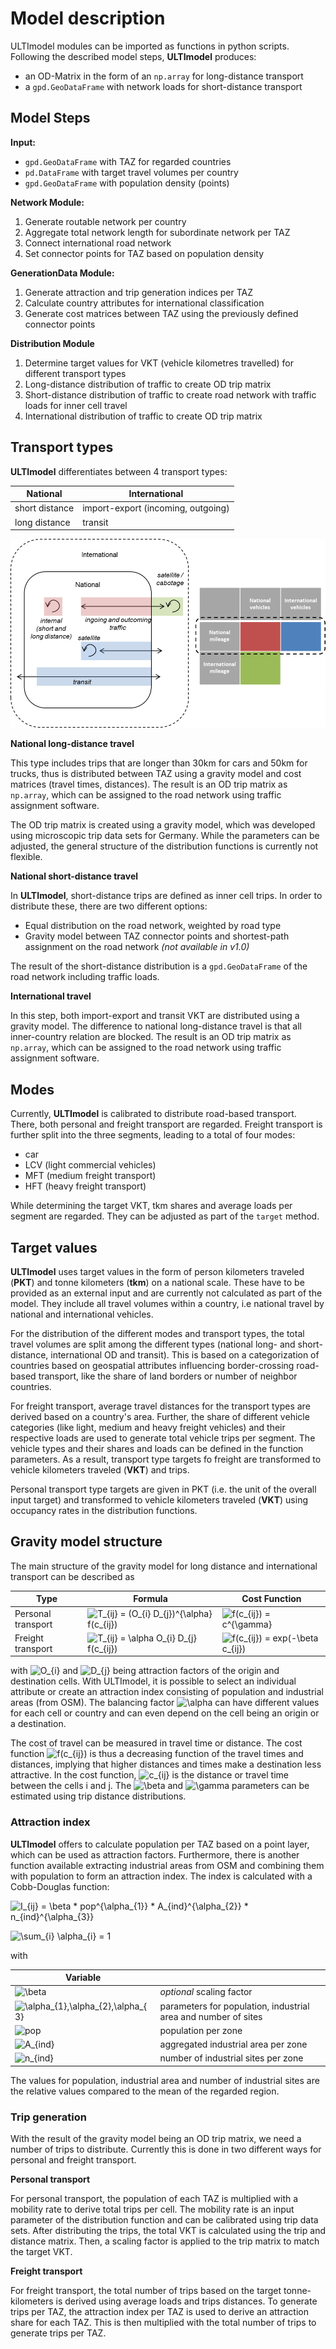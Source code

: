 # Model description

ULTImodel modules can be imported as functions in python scripts. Following the described 
model steps, **ULTImodel** produces:

* an OD-Matrix in the form of an `np.array` for long-distance transport 
* a `gpd.GeoDataFrame` with network loads for short-distance transport 


## Model Steps

__Input:__ 

* `gpd.GeoDataFrame` with TAZ for regarded countries 
* `pd.DataFrame` with target travel volumes per country
* `gpd.GeoDataFrame` with population density (points) 

__Network Module:__

1. Generate routable network per country
2. Aggregate total network length for subordinate network per TAZ 
3. Connect international road network
4. Set connector points for TAZ based on population density

__GenerationData Module:__

1. Generate attraction and trip generation indices per TAZ
2. Calculate country attributes for international classification
3. Generate cost matrices between TAZ using the previously defined connector points

__Distribution Module__

1. Determine target values for VKT (vehicle kilometres travelled) for different transport types
2. Long-distance distribution of traffic to create OD trip matrix
3. Short-distance distribution of traffic to create road network with traffic loads for inner cell travel
4. International distribution of traffic to create OD trip matrix 

## Transport types

**ULTImodel** differentiates between 4 transport types:

| National | International |
|---|---|
|short distance | import-export (incoming, outgoing)|
|long distance|transit|

![Types](images/scheme_types.png "Types")

__National long-distance travel__

This type includes trips that are longer than 30km for cars and 50km for trucks, thus is 
distributed between TAZ using a gravity model and cost matrices (travel times, distances).
The result is an OD trip matrix as `np.array`, which can be assigned to the road network
using traffic assignment software.

The OD trip matrix is created using a gravity model, which was developed using microscopic trip
data sets for Germany. While the parameters can be adjusted, the general structure of the
distribution functions is currently not flexible.

__National short-distance travel__

In **ULTImodel**, short-distance trips are defined as inner cell trips. In order to distribute these,
there are two different options:

* Equal distribution on the road network, weighted by road type
* Gravity model between TAZ connector points and shortest-path assignment on the road network *(not available in v1.0)*

The result of the short-distance distribution is a `gpd.GeoDataFrame` of the road network including 
traffic loads.

__International travel__

In this step, both import-export and transit VKT are distributed using a gravity model. The
difference to national long-distance travel is that all inner-country relation are blocked.
The result is an OD trip matrix as `np.array`, which can be assigned to the road network
using traffic assignment software.

## Modes
Currently, **ULTImodel** is calibrated to distribute road-based transport. There, both personal and 
freight transport are regarded. Freight transport is further split into the three segments,
leading to a total of four modes:

* car 
* LCV (light commercial vehicles)
* MFT (medium freight transport)
* HFT (heavy freight transport)

While determining the target VKT, tkm shares and average loads per segment are regarded. They
can be adjusted as part of the `target` method.

## Target values

**ULTImodel** uses target values in the form of person kilometers traveled (__PKT__) and tonne kilometers (__tkm__) on a national scale. These have to be provided as an external input and are currently not calculated as part of the model. They include all travel volumes within a country, i.e
national travel by national and international vehicles.

For the distribution of the different modes and transport types, the total travel volumes
are split among the different types (national long- and short-distance, international OD 
and transit). This is based on a categorization of countries based on geospatial attributes
influencing border-crossing road-based transport, like the share of land borders or number 
of neighbor countries. 

For freight transport, average travel distances for the transport types are derived based 
on a country's area. Further, the share of different vehicle categories (like light, medium and
heavy freight vehicles) and their respective loads are used to generate total vehicle trips
per segment. The vehicle types and their shares and loads can be defined in the function 
parameters. As a result, transport type targets fo freight are transformed to vehicle kilometers
traveled (__VKT__) and trips.

Personal transport type targets are given in PKT (i.e. the unit of the overall input target) and
transformed to vehicle kilometers traveled (__VKT__) using occupancy rates in the distribution
functions.

## Gravity model structure

The main structure of the gravity model for long distance and international transport can be described as

| Type | Formula | Cost Function |
|---|---|---|
| Personal transport |![T_{ij} = (O_{i} D_{j})^{\alpha} f(c_{ij})](https://latex.codecogs.com/svg.image?T_{ij}&space;=&space;(O_{i}&space;D_{j})^{\alpha}&space;f(c_{ij}))|![f(c_{ij}) = c^{\gamma}](https://latex.codecogs.com/svg.image?f(c_{ij})&space;=&space;c^{\gamma})|
| Freight transport |![T_{ij} = \alpha O_{i} D_{j} f(c_{ij})](https://latex.codecogs.com/svg.image?T_{ij}&space;=&space;\alpha&space;O_{i}&space;D_{j}&space;f(c_{ij}))|![f(c_{ij}) = exp(-\beta c_{ij})](https://latex.codecogs.com/svg.image?f(c_{ij})&space;=&space;exp(-\beta&space;c_{ij}))| 

with ![O_{i}](https://latex.codecogs.com/svg.image?O_{i}) and ![D_{j}](https://latex.codecogs.com/svg.image?D_{j}) being 
attraction factors of the origin and destination cells. With ULTImodel, it is possible to select an individual attribute or 
create an attraction index consisting of population and industrial areas (from OSM). The balancing factor ![\alpha](https://latex.codecogs.com/svg.image?\alpha&space;) 
can have different values for each cell or country and can even depend on the cell being an origin or a destination.

The cost of travel can be measured in travel time or distance. The cost function ![f(c_{ij})](https://latex.codecogs.com/svg.image?f(c_{ij})) 
is thus a decreasing function of the travel times and distances, implying that higher distances and times make a destination 
less attractive. In the cost function, ![c_{ij}](https://latex.codecogs.com/svg.image?c_{ij}) is the distance or travel time 
between the cells i and j. The ![\beta](https://latex.codecogs.com/svg.image?\beta) and ![\gamma](https://latex.codecogs.com/svg.image?\gamma) 
parameters can be estimated using trip distance distributions.

### Attraction index

**ULTImodel** offers to calculate population per TAZ based on a point layer, which can be used as attraction factors. Furthermore, there is another function available extracting industrial areas from OSM and combining them with population to form an attraction index. The index is calculated with a Cobb-Douglas function:

![I_{ij} = \beta * pop^{\alpha_{1}} * A_{ind}^{\alpha_{2}} * n_{ind}^{\alpha_{3}}](https://latex.codecogs.com/svg.image?I_{ij}&space;=&space;\beta&space;*&space;pop^{\alpha_{1}}&space;*&space;A_{ind}^{\alpha_{2}}&space;*&space;n_{ind}^{\alpha_{3}}&space;)

![\sum_{i} \alpha_{i} = 1](https://latex.codecogs.com/svg.image?\sum_{i}&space;\alpha_{i}&space;=&space;1)

with 

|  Variable |  |
|---|---|
| ![\beta](https://latex.codecogs.com/svg.image?\beta) | *optional* scaling factor |
|![\alpha_{1},\alpha_{2},\alpha_{3}](https://latex.codecogs.com/svg.image?\alpha_{1},\alpha_{2},\alpha_{3})|parameters for population, industrial area and number of sites|
|![pop](https://latex.codecogs.com/svg.image?pop)|population per zone|
|![A_{ind}](https://latex.codecogs.com/svg.image?A_{ind})|aggregated industrial area per zone|
|![n_{ind}](https://latex.codecogs.com/svg.image?n_{ind})|number of industrial sites per zone|

The values for population, industrial area and number of industrial sites are the relative values compared to the mean of
the regarded region.

### Trip generation

With the result of the gravity model being an OD trip matrix, we need a number of trips to distribute.
Currently this is done in two different ways for personal and freight transport. 

__Personal transport__

For personal transport, the population of each TAZ is multiplied with a mobility rate to derive
total trips per cell. The mobility rate is an input parameter of the distribution function 
and can be calibrated using trip data sets. After distributing the trips, the total VKT is
calculated using the trip and distance matrix. Then, a scaling factor is applied to the trip
matrix to match the target VKT.

__Freight transport__

For freight transport, the total number of trips based on the target tonne-kilometers is derived
using average loads and trips distances. To generate trips per TAZ, the attraction index per
TAZ is used to derive an attraction share for each TAZ. This is then multiplied with the total
number of trips to generate trips per TAZ.
